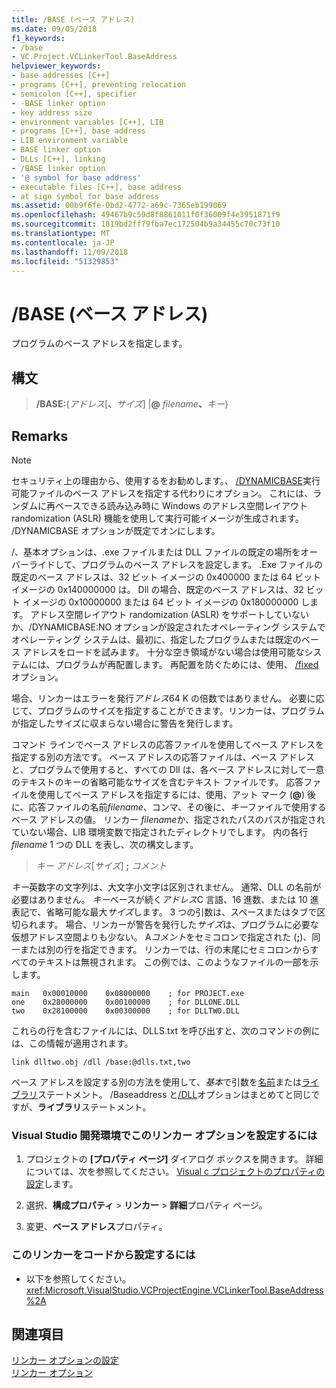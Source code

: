 ```yaml
---
title: /BASE (ベース アドレス)
ms.date: 09/05/2018
f1_keywords:
- /base
- VC.Project.VCLinkerTool.BaseAddress
helpviewer_keywords:
- base addresses [C++]
- programs [C++], preventing relocation
- semicolon [C++], specifier
- -BASE linker option
- key address size
- environment variables [C++], LIB
- programs [C++], base address
- LIB environment variable
- BASE linker option
- DLLs [C++], linking
- /BASE linker option
- '@ symbol for base address'
- executable files [C++], base address
- at sign symbol for base address
ms.assetid: 00b9f6fe-0bd2-4772-a69c-7365eb199069
ms.openlocfilehash: 49467b9c59d8f8861011f0f36009f4e3951871f9
ms.sourcegitcommit: 1819bd2ff79fba7ec172504b9a34455c70c73f10
ms.translationtype: MT
ms.contentlocale: ja-JP
ms.lasthandoff: 11/09/2018
ms.locfileid: "51329853"
---
```

# <a name="base-base-address"></a>/BASE (ベース アドレス)

プログラムのベース アドレスを指定します。

## <a name="syntax"></a>構文

> **/BASE:**{*アドレス*[**、**<em>サイズ</em>] |**\@** <em>filename</em>**、**<em>キー</em>}

## <a name="remarks"></a>Remarks

> [!NOTE]
> セキュリティ上の理由から、使用するをお勧めします。、 [/DYNAMICBASE](../../build/reference/dynamicbase-use-address-space-layout-randomization.md)実行可能ファイルのベース アドレスを指定する代わりにオプション。 これには、ランダムに再ベースできる読み込み時に Windows のアドレス空間レイアウト randomization (ASLR) 機能を使用して実行可能イメージが生成されます。 /DYNAMICBASE オプションが既定でオンにします。

/、基本オプションは、.exe ファイルまたは DLL ファイルの既定の場所をオーバーライドして、プログラムのベース アドレスを設定します。 .Exe ファイルの既定のベース アドレスは、32 ビット イメージの 0x400000 または 64 ビット イメージの 0x140000000 は。 Dll の場合、既定のベース アドレスは、32 ビット イメージの 0x10000000 または 64 ビット イメージの 0x180000000 します。 アドレス空間レイアウト randomization (ASLR) をサポートしていないか、/DYNAMICBASE:NO オプションが設定されたオペレーティング システムでオペレーティング システムは、最初に、指定したプログラムまたは既定のベース アドレスをロードを試みます。 十分な空き領域がない場合は使用可能なシステムには、プログラムが再配置します。 再配置を防ぐためには、使用、 [/fixed](../../build/reference/fixed-fixed-base-address.md)オプション。

場合、リンカーはエラーを発行*アドレス*64 K の倍数ではありません。 必要に応じて、プログラムのサイズを指定することができます。リンカーは、プログラムが指定したサイズに収まらない場合に警告を発行します。

コマンド ラインでベース アドレスの応答ファイルを使用してベース アドレスを指定する別の方法です。 ベース アドレスの応答ファイルは、ベース アドレスと、プログラムで使用すると、すべての Dll は、各ベース アドレスに対して一意のテキストのキーの省略可能なサイズを含むテキスト ファイルです。 応答ファイルを使用してベース アドレスを指定するには、使用、アット マーク (**\@**) 後に、応答ファイルの名前*filename*、コンマ、その後に、*キー*ファイルで使用するベース アドレスの値。 リンカー *filename*か、指定されたパスのパスが指定されていない場合、LIB 環境変数で指定されたディレクトリでします。 内の各行*filename* 1 つの DLL を表し、次の構文します。

> *キー* *アドレス*[*サイズ*] **;** *コメント*

*キー*英数字の文字列は、大文字小文字は区別されません。 通常、DLL の名前が必要はありません。 *キー*ベースが続く*アドレス*C 言語、16 進数、または 10 進表記で、省略可能な最大*サイズ*します。 3 つの引数は、スペースまたはタブで区切られます。 場合、リンカーが警告を発行した*サイズ*は、プログラムに必要な仮想アドレス空間よりも少ない。 A*コメント*をセミコロンで指定された (**;**)、同一または別の行を指定できます。 リンカーでは、行の末尾にセミコロンからすべてのテキストは無視されます。 この例では、このようなファイルの一部を示します。

```
main   0x00010000    0x08000000    ; for PROJECT.exe
one    0x28000000    0x00100000    ; for DLLONE.DLL
two    0x28100000    0x00300000    ; for DLLTWO.DLL
```

これらの行を含むファイルには、DLLS.txt を呼び出すと、次のコマンドの例には、この情報が適用されます。

```
link dlltwo.obj /dll /base:@dlls.txt,two
```

ベース アドレスを設定する別の方法を使用して、*基本*で引数を[名前](../../build/reference/name-c-cpp.md)または[ライブラリ](../../build/reference/library.md)ステートメント。 /Baseaddress と[/DLL](../../build/reference/dll-build-a-dll.md)オプションはまとめてと同じですが、**ライブラリ**ステートメント。

### <a name="to-set-this-linker-option-in-the-visual-studio-development-environment"></a>Visual Studio 開発環境でこのリンカー オプションを設定するには

1. プロジェクトの **[プロパティ ページ]** ダイアログ ボックスを開きます。 詳細については、次を参照してください。 [Visual c プロジェクトのプロパティの設定](../../ide/working-with-project-properties.md)します。

1. 選択、**構成プロパティ** > **リンカー** > **詳細**プロパティ ページ。

1. 変更、**ベース アドレス**プロパティ。

### <a name="to-set-this-linker-option-programmatically"></a>このリンカーをコードから設定するには

- 以下を参照してください。<xref:Microsoft.VisualStudio.VCProjectEngine.VCLinkerTool.BaseAddress%2A>

## <a name="see-also"></a>関連項目

[リンカー オプションの設定](../../build/reference/setting-linker-options.md)<br/>
[リンカー オプション](../../build/reference/linker-options.md)
